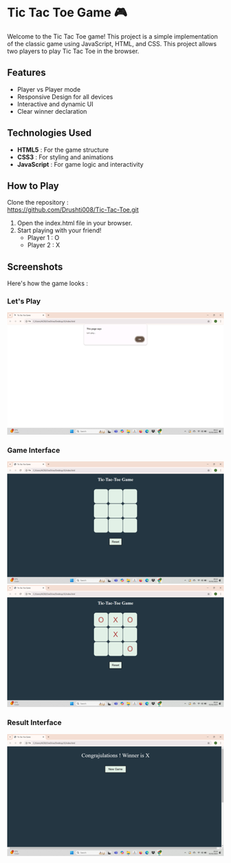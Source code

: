 # Tic Tac Toe Game 🎮

Welcome to the Tic Tac Toe game! This project is a simple implementation of the classic game using JavaScript, HTML, and CSS.
This project allows two players to play Tic Tac Toe in the browser.

## Features

- Player vs Player mode <br/>
- Responsive Design for all devices<br/>
- Interactive and dynamic UI <br/>
- Clear winner declaration <br/>

## Technologies Used

- **HTML5** : For the game structure <br/>
- **CSS3** : For styling and animations <br/>
- **JavaScript** : For game logic and interactivity <br/>

## How to Play

Clone the repository : <br/>
https://github.com/Drushti008/Tic-Tac-Toe.git
<br/>
1. Open the index.html file in your browser.<br/>
2. Start playing with your friend!<br/>
     - Player 1 : O<br/>
     - Player 2 : X<br/>

## Screenshots

Here's how the game looks : <br/>
### Let's Play 
![ss1](Screenshots/ss1.png)
### Game Interface
![ss2](Screenshots/ss2.png)
![ss3](Screenshots/ss3.png)
### Result Interface
![ss4](Screenshots/ss4.png)









